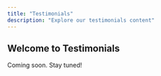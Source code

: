 ```yaml
---
title: "Testimonials"
description: "Explore our testimonials content"
---
```


## Welcome to Testimonials

Coming soon. Stay tuned!
